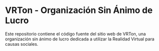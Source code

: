 # VRTon - Organización Sin Ánimo de Lucro

Este repositorio contiene el código fuente del sitio web de VRTon, una organización sin ánimo de lucro dedicada a utilizar la Realidad Virtual para causas sociales.